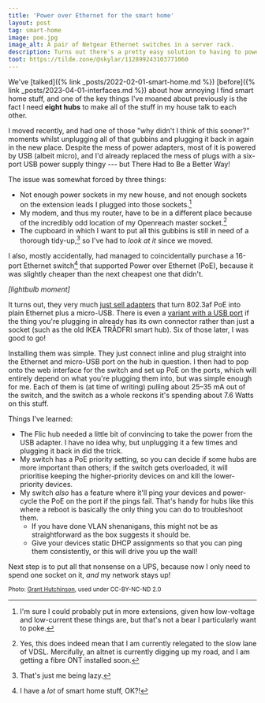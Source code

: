 ```yaml
---
title: 'Power over Ethernet for the smart home'
layout: post
tag: smart-home
image: poe.jpg
image_alt: A pair of Netgear Ethernet switches in a server rack.
description: Turns out there's a pretty easy solution to having to power a million different hubs that all have USB connections
toot: https://tilde.zone/@skylar/112899243103771060
---
```


We've [talked]({% link _posts/2022-02-01-smart-home.md %}) [before]({% link _posts/2023-04-01-interfaces.md %}) about how annoying I find smart home stuff, and one of the key things I've moaned about previously is the fact I need **eight hubs** to make all of the stuff in my house talk to each other.

I moved recently, and had one of those "why didn't I think of this sooner?" moments whilst unplugging all of that gubbins and plugging it back in again in the new place. Despite the mess of power adapters, most of it is powered by USB (albeit micro), and I'd already replaced the mess of plugs with a six-port USB power supply thingy --- but There Had to Be a Better Way!

The issue was somewhat forced by three things:
* Not enough power sockets in my new house, and not enough sockets on the extension leads I plugged into those sockets.[^1]
* My modem, and thus my router, have to be in a different place because of the incredibly odd location of my Openreach master socket.[^2]
* The cupboard in which I want to put all this gubbins is still in need of a thorough tidy-up,[^3] so I've had to _look at it_ since we moved.

I also, mostly accidentally, had managed to coincidentally purchase a 16-port Ethernet switch[^4] that supported Power over Ethernet (PoE), because it was slightly cheaper than the next cheapest one that didn't.

_[lightbulb moment]_

It turns out, they very much [just sell adapters](https://amzn.to/3KLW7eX) that turn 802.3af PoE into plain Ethernet plus a micro-USB. There is even a [variant with a USB port](https://amzn.to/3xhXuyW) if the thing you're plugging in already has its own connector rather than just a socket (such as the old IKEA TRÅDFRI smart hub). Six of those later, I was good to go!

Installing them was simple. They just connect inline and plug straight into the Ethernet and micro-USB port on the hub in question. I then had to pop onto the web interface for the switch and set up PoE on the ports, which will entirely depend on what you're plugging them into, but was simple enough for me. Each of them is (at time of writing) pulling about 25–35 mA out of the switch, and the switch as a whole reckons it's spending about 7.6 Watts on this stuff.

Things I've learned:
* The Flic hub needed a little bit of convincing to take the power from the USB adapter. I have no idea why, but unplugging it a few times and plugging it back in did the trick.
* My switch has a PoE priority setting, so you can decide if some hubs are more important than others; if the switch gets overloaded, it will prioritise keeping the higher-priority devices on and kill the lower-priority devices.
* My switch _also_ has a feature where it'll ping your devices and power-cycle the PoE on the port if the pings fail. That's handy for hubs like this where a reboot is basically the only thing you can do to troubleshoot them.
  * If you have done VLAN shenanigans, this might not be as straightforward as the box suggests it should be.
  * Give your devices static DHCP assignments so that you can ping them consistently, or this will drive you up the wall!

Next step is to put all that nonsense on a UPS, because now I only need to spend one socket on it, _and_ my network stays up!


<small>Photo: [Grant Hutchinson](https://flickr.com/photos/splorp/), used under CC-BY-NC-ND 2.0</small>


[^1]: I'm sure I could probably put in more extensions, given how low-voltage and low-current these things are, but that's not a bear I particularly want to poke.
[^2]: Yes, this does indeed mean that I am currently relegated to the slow lane of VDSL. Mercifully, an altnet is currently digging up my road, and I am getting a fibre ONT installed soon.
[^3]: That's just me being lazy.
[^4]: I have a _lot_ of smart home stuff, OK?!
